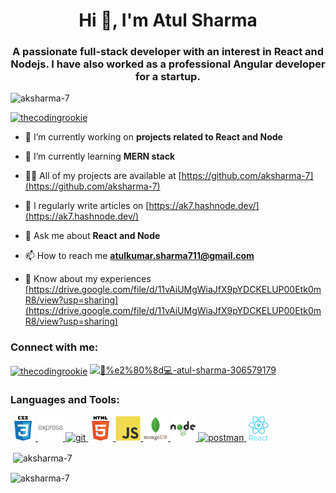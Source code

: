 <h1 align="center">Hi 👋, I'm Atul Sharma</h1>
<h3 align="center">A passionate full-stack developer with an interest in React and Nodejs. I have also worked as a professional Angular developer for a startup.</h3>

<p align="left"> <img src="https://komarev.com/ghpvc/?username=aksharma-7&label=Profile%20views&color=0e75b6&style=flat" alt="aksharma-7" /> </p>

<p align="left"> <a href="https://twitter.com/thecodingrookie" target="blank"><img src="https://img.shields.io/twitter/follow/thecodingrookie?logo=twitter&style=for-the-badge" alt="thecodingrookie" /></a> </p>

- 🔭 I’m currently working on **projects related to React and Node**

- 🌱 I’m currently learning **MERN stack**

- 👨‍💻 All of my projects are available at [https://github.com/aksharma-7](https://github.com/aksharma-7)

- 📝 I regularly write articles on [https://ak7.hashnode.dev/](https://ak7.hashnode.dev/)

- 💬 Ask me about **React and Node**

- 📫 How to reach me **atulkumar.sharma711@gmail.com**

- 📄 Know about my experiences [https://drive.google.com/file/d/11vAiUMgWiaJfX9pYDCKELUP00Etk0mR8/view?usp=sharing](https://drive.google.com/file/d/11vAiUMgWiaJfX9pYDCKELUP00Etk0mR8/view?usp=sharing)

<h3 align="left">Connect with me:</h3>
<p align="left">
<a href="https://twitter.com/thecodingrookie" target="blank"><img align="center" src="https://cdn.jsdelivr.net/npm/simple-icons@3.0.1/icons/twitter.svg" alt="thecodingrookie" height="30" width="40" /></a>
<a href="https://linkedin.com/in/👨%e2%80%8d💻-atul-sharma-306579179" target="blank"><img align="center" src="https://cdn.jsdelivr.net/npm/simple-icons@3.0.1/icons/linkedin.svg" alt="👨%e2%80%8d💻-atul-sharma-306579179" height="30" width="40" /></a>
</p>

<h3 align="left">Languages and Tools:</h3>
<p align="left"> <a href="https://www.w3schools.com/css/" target="_blank"> <img src="https://raw.githubusercontent.com/devicons/devicon/master/icons/css3/css3-original-wordmark.svg" alt="css3" width="40" height="40"/> </a> <a href="https://expressjs.com" target="_blank"> <img src="https://raw.githubusercontent.com/devicons/devicon/master/icons/express/express-original-wordmark.svg" alt="express" width="40" height="40"/> </a> <a href="https://git-scm.com/" target="_blank"> <img src="https://www.vectorlogo.zone/logos/git-scm/git-scm-icon.svg" alt="git" width="40" height="40"/> </a> <a href="https://www.w3.org/html/" target="_blank"> <img src="https://raw.githubusercontent.com/devicons/devicon/master/icons/html5/html5-original-wordmark.svg" alt="html5" width="40" height="40"/> </a> <a href="https://developer.mozilla.org/en-US/docs/Web/JavaScript" target="_blank"> <img src="https://raw.githubusercontent.com/devicons/devicon/master/icons/javascript/javascript-original.svg" alt="javascript" width="40" height="40"/> </a> <a href="https://www.mongodb.com/" target="_blank"> <img src="https://raw.githubusercontent.com/devicons/devicon/master/icons/mongodb/mongodb-original-wordmark.svg" alt="mongodb" width="40" height="40"/> </a> <a href="https://nodejs.org" target="_blank"> <img src="https://raw.githubusercontent.com/devicons/devicon/master/icons/nodejs/nodejs-original-wordmark.svg" alt="nodejs" width="40" height="40"/> </a> <a href="https://postman.com" target="_blank"> <img src="https://www.vectorlogo.zone/logos/getpostman/getpostman-icon.svg" alt="postman" width="40" height="40"/> </a> <a href="https://reactjs.org/" target="_blank"> <img src="https://raw.githubusercontent.com/devicons/devicon/master/icons/react/react-original-wordmark.svg" alt="react" width="40" height="40"/> </a> </p>

<p>&nbsp;<img align="center" src="https://github-readme-stats.vercel.app/api?username=aksharma-7&show_icons=true&locale=en" alt="aksharma-7" /></p>

<p><img align="center" src="https://github-readme-streak-stats.herokuapp.com/?user=aksharma-7&" alt="aksharma-7" /></p>
